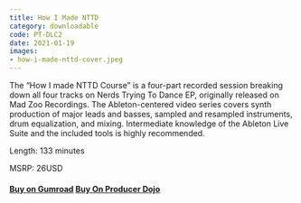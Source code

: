 ```yaml
---
title: How I Made NTTD
category: downloadable
code: PT-DLC2
date: 2021-01-19
images:
- how-i-made-nttd-cover.jpeg
---
```


The “How I made NTTD Course” is a four-part recorded session breaking down all four tracks on Nerds Trying To Dance EP, originally released on Mad Zoo Recordings. The Ableton-centered video series covers synth production of major leads and basses, sampled and resampled instruments, drum equalization, and mixing. Intermediate knowledge of the Ableton Live Suite and the included tools is highly recommended.

Length: 133 minutes

MSRP: 26USD

#### [Buy on Gumroad](https://pedestriantactics.gumroad.com/l/pt-dlc2) [Buy On Producer Dojo](https://producerdj.com/product/how-i-made-nttd-course/)